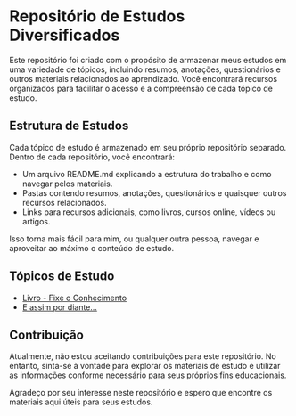 # Repositório de Estudos Diversificados

Este repositório foi criado com o propósito de armazenar meus estudos em uma variedade de tópicos, incluindo resumos, anotações, questionários e outros materiais relacionados ao aprendizado. Você encontrará recursos organizados para facilitar o acesso e a compreensão de cada tópico de estudo.

## Estrutura de Estudos

Cada tópico de estudo é armazenado em seu próprio repositório separado. Dentro de cada repositório, você encontrará:

- Um arquivo README.md explicando a estrutura do trabalho e como navegar pelos materiais.
- Pastas contendo resumos, anotações, questionários e quaisquer outros recursos relacionados.
- Links para recursos adicionais, como livros, cursos online, vídeos ou artigos.

Isso torna mais fácil para mim, ou qualquer outra pessoa, navegar e aproveitar ao máximo o conteúdo de estudo.

## Tópicos de Estudo

- [Livro - Fixe o Conhecimento](https://github.com/itsGab/meus-estudos/tree/master/Livro%20-%20Fixe%20o%20Conhecimento)
- [E assim por diante...](./Livro%20-%20Fixe%20o%20Conhecimento/)

## Contribuição

Atualmente, não estou aceitando contribuições para este repositório. No entanto, sinta-se à vontade para explorar os materiais de estudo e utilizar as informações conforme necessário para seus próprios fins educacionais.

Agradeço por seu interesse neste repositório e espero que encontre os materiais aqui úteis para seus estudos.

